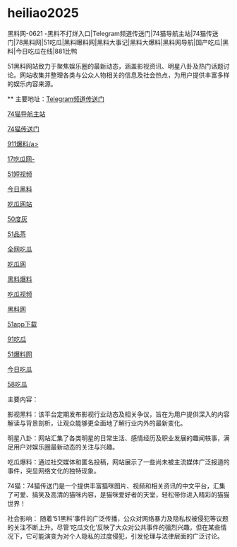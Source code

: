 # heiliao2025
黑料网-0621
-黑料不打烊入口|Telegram频道传送门|74猫导航主站|74猫传送门|78黑料网|51吃瓜|黑料曝料网|黑料大事记|黑料大爆料|黑料网导航|国产吃瓜|黑料|今日吃瓜在线|881比鸭

51黑料网站致力于聚焦娱乐圈的最新动态，涵盖影视资讯、明星八卦及热门话题讨论。网站收集并整理各类与公众人物相关的信息及社会热点，为用户提供丰富多样的娱乐内容来源。

** 主要地址：<a href="https://74mao.com/">Telegram频道传送门</a>

<a href="https://74mao.com/">74猫导航主站</a>

<a href="https://74mao.com/">74猫传送门</a>

<a href="https://ji151.pages.dev/">911爆料/a>

<a href="https://pm09.pages.dev/">17吃瓜网-</a>

<a href="https://pc2-25.pages.dev/">51短视频</a>

<a href="https://pc10-24.pages.dev/">今日黑料</a>

<a href="https://cg1-27.pages.dev/">吃瓜网站</a>

<a href="https://pm25.pages.dev/">50度灰</a>

<a href="https://pc8-34.pages.dev/">51品茶</a>

<a href="https://cg4-21.pages.dev/">全网吃瓜</a>

<a href="https://jinrichi225.pages.dev/">吃瓜网</a>

<a href="https://cg5-24.pages.dev/">黑料爆料</a>

<a href="https://cg9-07.pages.dev/">吃瓜视频</a>

<a href="https://heiliaowangjin.pages.dev/">黑料网</a>

<a href="https://xiazaianzhuang.pages.dev/">51app下载</a>

<a href="https://91chiguazhongxin.pages.dev/">91吃瓜</a>

<a href="https://jinrichigua01.pages.dev/">51爆料网</a>

<a href="https://pm02-1.pages.dev/">今日吃瓜</a>

<a href="https://chiguajin.pages.dev/">58吃瓜</a>

主要内容：

影视黑料：该平台定期发布影视行业动态及相关争议，旨在为用户提供深入的内容解读与背景剖析，让观众能够更全面地了解行业内外的最新变化。

明星八卦：网站汇集了各类明星的日常生活、感情经历及职业发展的趣闻轶事，满足用户对娱乐圈最新动态的关注与兴趣。

吃瓜爆料：通过社交媒体和匿名投稿，网站展示了一些尚未被主流媒体广泛报道的事件，突显网络文化的独特现象。

74猫：74猫传送门是一个提供丰富猫咪图片、视频和相关资讯的中文平台，汇集了可爱、搞笑及高清的猫咪内容，是猫咪爱好者的天堂，轻松带你进入精彩的猫猫世界！

社会影响：
随着‘51黑料’事件的广泛传播，公众对网络暴力及隐私权被侵犯等议题的关注不断上升。尽管‘吃瓜文化’反映了大众对公共事件的强烈兴趣，但在某些情况下，它可能演变为对个人隐私的过度侵犯，引发伦理与法律层面的广泛讨论。
